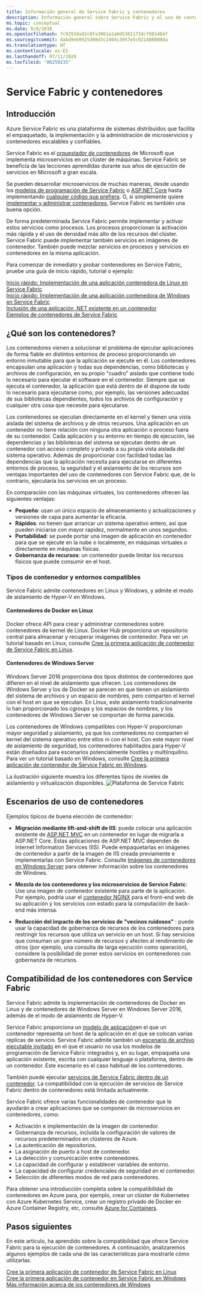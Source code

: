 ```yaml
---
title: Información general de Service Fabric y contenedores
description: Información general sobre Service Fabric y el uso de contenedores para implementar aplicaciones de microservicios. Este artículo le proporciona información general de cómo se pueden utilizar los contenedores y las funcionalidades disponibles en Service Fabric.
ms.topic: conceptual
ms.date: 8/8/2018
ms.openlocfilehash: 7c92910a92c8fa3061a1a0d53611734cf681484f
ms.sourcegitcommit: dabd9eb9925308d3c2404c3957e5c921408089da
ms.translationtype: HT
ms.contentlocale: es-ES
ms.lasthandoff: 07/11/2020
ms.locfileid: "86259235"
---
```

# <a name="service-fabric-and-containers"></a>Service Fabric y contenedores

## <a name="introduction"></a>Introducción

Azure Service Fabric es una plataforma de sistemas distribuidos que facilita el empaquetado, la implementación y la administración de microservicios y contenedores escalables y confiables.

Service Fabric es el [orquestador de contenedores](service-fabric-cluster-resource-manager-introduction.md) de Microsoft que implementa microservicios en un clúster de máquinas. Service Fabric se beneficia de las lecciones aprendidas durante sus años de ejecución de servicios en Microsoft a gran escala.

Se pueden desarrollar microservicios de muchas maneras, desde usando los [modelos de programación de Service Fabric](service-fabric-choose-framework.md) o [ASP.NET Core](service-fabric-reliable-services-communication-aspnetcore.md) hasta implementando [cualquier código que prefiera](service-fabric-guest-executables-introduction.md). O, si simplemente quiere [implementar y administrar contenedores](service-fabric-containers-overview.md), Service Fabric es también una buena opción.

De forma predeterminada Service Fabric permite implementar y activar estos servicios como procesos. Los procesos proporcionan la activación más rápida y el uso de densidad más alto de los recursos del clúster. Service Fabric puede implementar también servicios en imágenes de contenedor. También puede mezclar servicios en procesos y servicios en contenedores en la misma aplicación.

Para comenzar de inmediato y probar contenedores en Service Fabric, pruebe una guía de inicio rápido, tutorial o ejemplo:  

[Inicio rápido: Implementación de una aplicación contenedora de Linux en Service Fabric](service-fabric-quickstart-containers-linux.md)  
[Inicio rápido: Implementación de una aplicación contenedora de Windows en Service Fabric](service-fabric-quickstart-containers.md)  
[Inclusión de una aplicación .NET existente en un contenedor](service-fabric-host-app-in-a-container.md)  
[Ejemplos de contenedores de Service Fabric](https://azure.microsoft.com/resources/samples/service-fabric-containers/)  

## <a name="what-are-containers"></a>¿Qué son los contenedores?

Los contenedores vienen a solucionar el problema de ejecutar aplicaciones de forma fiable en distintos entornos de proceso proporcionando un entorno inmutable para que la aplicación se ejecute en él. Los contenedores encapsulan una aplicación y todas sus dependencias, como bibliotecas y archivos de configuración, en su propio "cuadro" aislado que contiene todo lo necesario para ejecutar el software en el contenedor. Siempre que se ejecuta el contenedor, la aplicación que está dentro de él dispone de todo lo necesario para ejecutarse como, por ejemplo, las versiones adecuadas de sus bibliotecas dependientes, todos los archivos de configuración y cualquier otra cosa que necesite para ejecutarse.

Los contenedores se ejecutan directamente en el kernel y tienen una vista aislada del sistema de archivos y de otros recursos. Una aplicación en un contenedor no tiene relación con ninguna otra aplicación o proceso fuera de su contenedor. Cada aplicación y su entorno en tiempo de ejecución, las dependencias y las bibliotecas del sistema se ejecutan dentro de un contenedor con acceso completo y privado a su propia vista aislada del sistema operativo. Además de proporcionar con facilidad todas las dependencias que la aplicación necesita para ejecutarse en diferentes entornos de proceso, la seguridad y el aislamiento de los recursos son ventajas importantes del uso de contenedores con Service Fabric que, de lo contrario, ejecutaría los servicios en un proceso.

En comparación con las máquinas virtuales, los contenedores ofrecen las siguientes ventajas:

* **Pequeño**: usan un único espacio de almacenamiento y actualizaciones y versiones de capa para aumentar la eficacia.
* **Rápidos**: no tienen que arrancar un sistema operativo entero, así que pueden iniciarse con mayor rapidez, normalmente en unos segundos.
* **Portabilidad**: se puede portar una imagen de aplicación en contenedor para que se ejecute en la nube o localmente, en máquinas virtuales o directamente en máquinas físicas.
* **Gobernanza de recursos**: un contenedor puede limitar los recursos físicos que puede consumir en el host.

### <a name="container-types-and-supported-environments"></a>Tipos de contenedor y entornos compatibles

Service Fabric admite contenedores en Linux y Windows, y admite el modo de aislamiento de Hyper-V en Windows.

#### <a name="docker-containers-on-linux"></a>Contenedores de Docker en Linux

Docker ofrece API para crear y administrar contenedores sobre contenedores de kernel de Linux. Docker Hub proporciona un repositorio central para almacenar y recuperar imágenes de contenedor.
Para ver un tutorial basado en Linux, consulte [Cree la primera aplicación de contenedor de Service Fabric en Linux](service-fabric-get-started-containers-linux.md).

#### <a name="windows-server-containers"></a>Contenedores de Windows Server

Windows Server 2016 proporciona dos tipos distintos de contenedores que difieren en el nivel de aislamiento que ofrecen. Los contenedores de Windows Server y los de Docker se parecen en que tienen un aislamiento del sistema de archivos y un espacio de nombres, pero comparten el kernel con el host en que se ejecutan. En Linux, este aislamiento tradicionalmente lo han proporcionado los cgroups y los espacios de nombres, y los contenedores de Windows Server se comportan de forma parecida.

Los contenedores de Windows compatibles con Hyper-V proporcionan mayor seguridad y aislamiento, ya que los contenedores no comparten el kernel del sistema operativo entre ellos ni con el host. Con este mayor nivel de aislamiento de seguridad, los contenedores habilitados para Hyper-V están diseñados para escenarios potencialmente hostiles y multiinquilino.
Para ver un tutorial basado en Windows, consulte [Cree la primera aplicación de contenedor de Service Fabric en Windows](service-fabric-get-started-containers.md).

La ilustración siguiente muestra los diferentes tipos de niveles de aislamiento y virtualización disponibles.
![Plataforma de Service Fabric][Image1]

## <a name="scenarios-for-using-containers"></a>Escenarios de uso de contenedores

Ejemplos típicos de buena elección de contenedor:

* **Migración mediante lift-and-shift de IIS**: puede colocar una aplicación existente de [ASP.NET MVC](https://www.asp.net/mvc) en un contenedor en lugar de migrarla a ASP.NET Core. Estas aplicaciones de ASP.NET MVC dependen de Internet Information Services (IIS). Puede empaquetarlas en imágenes de contenedor a partir de la imagen de IIS creada previamente e implementarlas con Service Fabric. Consulte [Imágenes de contenedores en Windows Server](/virtualization/windowscontainers/quick-start/quick-start-windows-server) para obtener información sobre los contenedores de Windows.

* **Mezcla de los contenedores y los microservicios de Service Fabric**: Use una imagen de contenedor existente para parte de la aplicación. Por ejemplo, podría usar el [contenedor NGINX](https://hub.docker.com/_/nginx/) para el front-end web de su aplicación y los servicios con estado para la computación de back-end más intensa.

* **Reducción del impacto de los servicios de "vecinos ruidosos"** : puede usar la capacidad de gobernanza de recursos de los contenedores para restringir los recursos que utiliza un servicio en un host. Si hay servicios que consuman un gran número de recursos y afecten al rendimiento de otros (por ejemplo, una consulta de larga ejecución como operación), considere la posibilidad de poner estos servicios en contenedores con gobernanza de recursos.

## <a name="service-fabric-support-for-containers"></a>Compatibilidad de los contenedores con Service Fabric

Service Fabric admite la implementación de contenedores de Docker en Linux y de contenedores de Windows Server en Windows Server 2016, además de el modo de aislamiento de Hyper-V. 

Service Fabric proporciona un [modelo de aplicación](service-fabric-application-model.md)en el que un contenedor representa un host de la aplicación en el que se colocan varias réplicas de servicio. Service Fabric admite también un [escenario de archivo ejecutable invitado](service-fabric-guest-executables-introduction.md) en el que el usuario no usa los modelos de programación de Service Fabric integrados y, en su lugar, empaqueta una aplicación existente, escrita con cualquier lenguaje o plataforma, dentro de un contenedor. Este escenario es el caso habitual de los contenedores.

También puede ejecutar [servicios de Service Fabric dentro de un contenedor](service-fabric-services-inside-containers.md). La compatibilidad con la ejecución de servicios de Service Fabric dentro de contenedores está limitada actualmente.

Service Fabric ofrece varias funcionalidades de contenedor que le ayudarán a crear aplicaciones que se componen de microservicios en contenedores, como:

* Activación e implementación de la imagen de contenedor.
* Gobernanza de recursos, incluida la configuración de valores de recursos predeterminados en clústeres de Azure.
* La autenticación de repositorios.
* La asignación de puerto a host de contenedor.
* La detección y comunicación entre contenedores.
* La capacidad de configurar y establecer variables de entorno.
* La capacidad de configurar credenciales de seguridad en el contenedor.
* Selección de diferentes modos de red para contenedores.

Para obtener una introducción completa sobre la compatibilidad de contenedores en Azure para, por ejemplo, crear un clúster de Kubernetes con Azure Kubernetes Service, crear un registro privado de Docker en Azure Container Registry, etc, consulte [Azure for Containers](../containers/index.yml).

## <a name="next-steps"></a>Pasos siguientes

En este artículo, ha aprendido sobre la compatibilidad que ofrece Service Fabric para la ejecución de contenedores. A continuación, analizaremos algunos ejemplos de cada una de las características para mostrarle cómo utilizarlas.

[Cree la primera aplicación de contenedor de Service Fabric en Linux](service-fabric-get-started-containers-linux.md)  
[Cree la primera aplicación de contenedor en Service Fabric en Windows](service-fabric-get-started-containers.md)  
[Más información acerca de los contenedores de Windows](/virtualization/windowscontainers/about/)

[Image1]: media/service-fabric-containers/Service-Fabric-Types-of-Isolation.png
